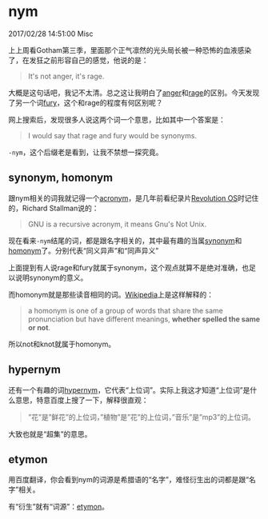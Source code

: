 # nym
2017/02/28 14:51:00
Misc


上上周看Gotham第三季，里面那个正气凛然的光头局长被一种恐怖的血液感染了，在发狂之前形容自己的感觉，他说的是：
> It's not anger, it's rage.

大概是这句话吧，我记不太清。总之这让我明白了[anger][anger]和[rage][rage]的区别。今天发现了另一个词[fury][fury]，这个和rage的程度有何区别呢？

网上搜索后，发现很多人说这两个词一个意思，比如其中一个答案是：

> I would say that rage and fury would be synonyms.

`-nym`，这个后缀老是看到，让我不禁想一探究竟。


## synonym, homonym

跟nym相关的词我就记得一个[acronym][acronym]，是几年前看纪录片[Revolution OS][revolutionos]时记住的，Richard Stallman说的：

> GNU is a recursive acronym, it means Gnu's Not Unix.

现在看来`-nym`结尾的词，都是跟名字相关的，其中最有趣的当属[synonym][synonym]和[homonym][homonym]了。分别代表“同义异声”和“同声异义”

上面提到有人说rage和fury就属于synonym，这个观点就算不是绝对准确，也足以说明synonym的意义。

而homonym就是那些读音相同的词。[Wikipedia][homonym_wiki]上是这样解释的：
> a homonym is one of a group of words that share the same pronunciation but have different meanings, **whether spelled the same or not**.

所以not和knot就属于homonym。


## hypernym

还有一个有趣的词[hypernym][hypernym]，它代表“上位词”。实际上我这才知道“上位词”是什么意思，特意百度上搜了一下，解释很直观：
> ”花”是”鲜花”的上位词，”植物”是”花”的上位词，”音乐”是”mp3”的上位词。

大致也就是“超集”的意思。



## etymon

用百度翻译，你会看到nym的词源是希腊语的“名字”，难怪衍生出的词都是跟“名字”相关。

有“衍生”就有“词源”：[etymon][etymon]。


[anger]: http://cn.bing.com/dict/search?q=anger
[rage]: http://cn.bing.com/dict/search?q=rage
[fury]: http://cn.bing.com/dict/search?q=fury
[nym]: http://cn.bing.com/dict/search?q=nym
[homonym]: http://cn.bing.com/dict/search?q=homonym
[synonym]: http://cn.bing.com/dict/search?q=synonym
[acronym]: http://cn.bing.com/dict/search?q=acronym
[hypernym]: http://cn.bing.com/dict/search?q=hypernym
[etymon]: http://cn.bing.com/dict/search?q=etymon

[revolutionos]: https://en.wikipedia.org/wiki/Revolution_os
[homonym_wiki]: https://en.wikipedia.org/wiki/Homonym

